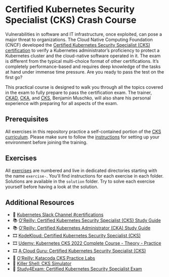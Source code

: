 # Certified Kubernetes Security Specialist (CKS) Crash Course

Vulnerabilities in software and IT infrastructure, once exploited, can pose a major threat to organizations. The Cloud Native Computing Foundation (CNCF) developed the [Certified Kubernetes Security Specialist (CKS) certification](https://www.cncf.io/certification/cks/) to verify a Kubernetes administrator’s proficiency to protect a Kubernetes cluster and the cloud-native software operated in it. The exam is different from the typical multi-choice format of other certifications. It’s completely performance-based and requires deep knowledge of the tasks at hand under immense time pressure. Are you ready to pass the test on the first go?

This practical course is designed to walk you through all the topics covered in the exam to fully prepare to pass the certification exam. The trainer, [CKAD](https://www.credly.com/badges/98ba0895-b669-47d5-8206-50b7223940e3), [CKA](https://www.credly.com/badges/9a599e63-6155-422e-b169-8eaaed5369ab), and [CKS](https://www.credly.com/badges/24cb66c7-74ac-461a-95a4-d272d42bfdaa), Benjamin Muschko, will also share his personal experience with preparing for all aspects of the exam.

## Prerequisites

All exercises in this repository practice a self-contained portion of the [CKS curriculum](https://github.com/cncf/curriculum). Please make sure to follow the [instructions](./prerequisites/instructions.md) for setting up your environment before joining the training.

## Exercises

All [exercises](./exercises) are numbered and live in dedicated directories starting with the name `exercise-`. You'll find instructions for each exercise in each folder. Solutions are available in the `solution` folder. Try to solve each exercise yourself before having a look at the solution.

## Additional Resources

* 💬 [Kubernetes Slack Channel #certifications](https://kubernetes.slack.com/)
* 📚 [O'Reilly: Certified Kubernetes Security Specialist (CKS) Study Guide](https://learning.oreilly.com/library/view/certified-kubernetes-security/9781098132965/)
* 📚 [O'Reilly: Certified Kubernetes Administrator (CKA) Study Guide](https://learning.oreilly.com/library/view/certified-kubernetes-administrator/9781098107215/)
* 🎞️ [KodeKloud: Certified Kubernetes Security Specialist (CKS)](https://kodekloud.com/courses/certified-kubernetes-security-specialist-cks/)
* 🎞️ [Udemy: Kubernetes CKS 2022 Complete Course - Theory - Practice](https://www.udemy.com/course/certified-kubernetes-security-specialist)
* 🎞️ [A Cloud Guru: Certified Kubernetes Security Specialist (CKS)](https://learn.acloud.guru/course/certified-kubernetes-security-specialist)
* 🧪 [O'Reilly: Katacoda CKS Practice Labs](https://learning.oreilly.com/playlists/c94bd9b1-6277-4eb4-b442-9555ab6ad594/)
* 🧪 [Killer Shell: CKS Simulator](https://killer.sh/cks)
* 🧪 [Study4Exam: Certified Kubernetes Security Specialist Exam](https://www.study4exam.com/linux-foundation/info/cks)
